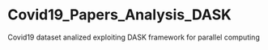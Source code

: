# Covid19_Papers_Analysis_DASK
 Covid19 dataset analized exploiting DASK framework for parallel computing
